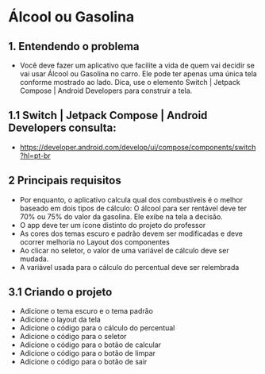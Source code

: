 # Álcool ou Gasolina

## 1. Entendendo o problema
- Você deve fazer um aplicativo que facilite a vida de quem vai decidir se vai usar Álcool ou Gasolina no carro. Ele pode ter apenas uma única tela conforme mostrado ao lado. Dica, use o elemento Switch | Jetpack Compose | Android Developers para construir a tela.

## 1.1 Switch | Jetpack Compose | Android Developers consulta:
- https://developer.android.com/develop/ui/compose/components/switch?hl=pt-br

## 2 Principais requisitos
- Por enquanto, o aplicativo calcula qual dos combustíveis é o melhor baseado em dois tipos de cálculo: O álcool para ser rentável deve ter 70% ou 75% do valor da gasolina. Ele exibe na tela a decisão.
- O app deve ter um ícone distinto do projeto do professor
- As cores dos temas escuro e padrão devem ser modificadas e deve ocorrer melhoria no Layout dos componentes
- Ao clicar no seletor, o valor de uma variável de cálculo deve ser mudada. 
- A variável usada para o cálculo do percentual deve ser relembrada

## 3.1 Criando o projeto
- Adicione o tema escuro e o tema padrão
- Adicione o layout da tela
- Adicione o código para o cálculo do percentual
- Adicione o código para o seletor
- Adicione o código para o botão de calcular
- Adicione o código para o botão de limpar
- Adicione o código para o botão de sair


